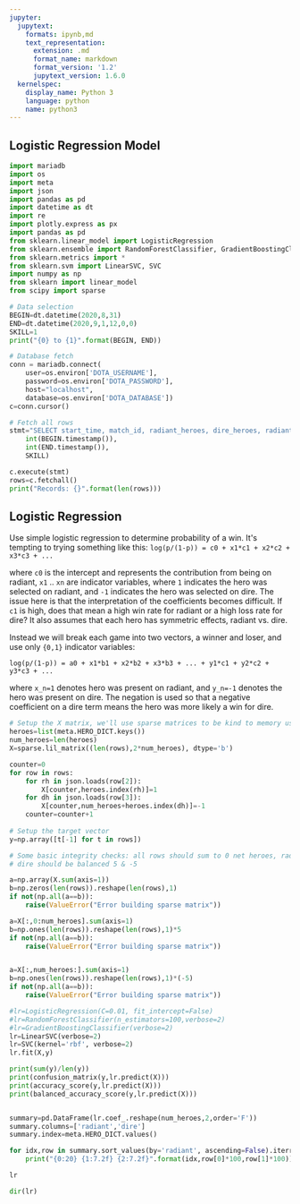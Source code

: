 ```yaml
---
jupyter:
  jupytext:
    formats: ipynb,md
    text_representation:
      extension: .md
      format_name: markdown
      format_version: '1.2'
      jupytext_version: 1.6.0
  kernelspec:
    display_name: Python 3
    language: python
    name: python3
---
```


## Logistic Regression Model

```python
import mariadb
import os
import meta
import json
import pandas as pd
import datetime as dt
import re
import plotly.express as px
import pandas as pd
from sklearn.linear_model import LogisticRegression
from sklearn.ensemble import RandomForestClassifier, GradientBoostingClassifier
from sklearn.metrics import *
from sklearn.svm import LinearSVC, SVC
import numpy as np
from sklearn import linear_model
from scipy import sparse
```

```python
# Data selection
BEGIN=dt.datetime(2020,8,31)
END=dt.datetime(2020,9,1,12,0,0)
SKILL=1
print("{0} to {1}".format(BEGIN, END))
```

```python
# Database fetch
conn = mariadb.connect(
    user=os.environ['DOTA_USERNAME'],
    password=os.environ['DOTA_PASSWORD'],
    host="localhost",
    database=os.environ['DOTA_DATABASE'])
c=conn.cursor()

# Fetch all rows
stmt="SELECT start_time, match_id, radiant_heroes, dire_heroes, radiant_win FROM dota_matches WHERE start_time>={0} and start_time<={1} and api_skill={2}".format(
    int(BEGIN.timestamp()),
    int(END.timestamp()),
    SKILL)

c.execute(stmt)
rows=c.fetchall()
print("Records: {}".format(len(rows)))
```

## Logistic Regression

Use simple logistic regression to determine probability of a win. It's tempting to trying something like this:
`log(p/(1-p)) = c0 + x1*c1 + x2*c2 + x3*c3 + ... `

where `c0` is the intercept and represents the contribution from being on radiant, `x1` .. `xn` are indicator variables, where `1` indicates the hero was selected on radiant, and `-1` indicates the hero was selected on dire. The issue here is that the interpretation of the coefficients becomes difficult. If `c1` is high, does that mean a high win rate for radiant or a high loss rate for dire? It also assumes that each hero has symmetric effects, radiant vs. dire.

Instead we will break each game into two vectors, a winner and loser, and use only `{0,1}` indicator variables:

`log(p/(1-p)) = a0 + x1*b1 + x2*b2 + x3*b3 + ... + y1*c1 + y2*c2 + y3*c3 + ...`

where `x_n=1` denotes hero was present on radiant, and `y_n=-1` denotes the hero was present on dire. The negation is used so that a negative coefficient on a dire term means the hero was more likely a win for dire.

```python
# Setup the X matrix, we'll use sparse matrices to be kind to memory usage
heroes=list(meta.HERO_DICT.keys())
num_heroes=len(heroes)
X=sparse.lil_matrix((len(rows),2*num_heroes), dtype='b')

counter=0
for row in rows:
    for rh in json.loads(row[2]):
        X[counter,heroes.index(rh)]=1
    for dh in json.loads(row[3]):
        X[counter,num_heroes+heroes.index(dh)]=-1
    counter=counter+1
    
# Setup the target vector
y=np.array([t[-1] for t in rows])
```

```python
# Some basic integrity checks: all rows should sum to 0 net heroes, radiant and
# dire should be balanced 5 & -5

a=np.array(X.sum(axis=1))
b=np.zeros(len(rows)).reshape(len(rows),1)
if not(np.all(a==b)):
    raise(ValueError("Error building sparse matrix"))

a=X[:,0:num_heroes].sum(axis=1)
b=np.ones(len(rows)).reshape(len(rows),1)*5
if not(np.all(a==b)):
    raise(ValueError("Error building sparse matrix"))


a=X[:,num_heroes:].sum(axis=1)
b=np.ones(len(rows)).reshape(len(rows),1)*(-5)
if not(np.all(a==b)):
    raise(ValueError("Error building sparse matrix"))

```

```python
#lr=LogisticRegression(C=0.01, fit_intercept=False)
#lr=RandomForestClassifier(n_estimators=100,verbose=2)
#lr=GradientBoostingClassifier(verbose=2)
lr=LinearSVC(verbose=2)
lr=SVC(kernel='rbf', verbose=2)
lr.fit(X,y)
```

```python
print(sum(y)/len(y))
print(confusion_matrix(y,lr.predict(X)))
print(accuracy_score(y,lr.predict(X)))
print(balanced_accuracy_score(y,lr.predict(X)))
```

```python

```

```python
summary=pd.DataFrame(lr.coef_.reshape(num_heroes,2,order='F'))
summary.columns=['radiant','dire']
summary.index=meta.HERO_DICT.values()
```

```python
for idx,row in summary.sort_values(by='radiant', ascending=False).iterrows():
    print("{0:20} {1:7.2f} {2:7.2f}".format(idx,row[0]*100,row[1]*100))
```

```python
lr
```

```python
dir(lr)
```

```python

```
